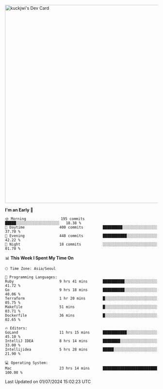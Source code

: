 <a href="https://app.daily.dev/kuckhwancho"><img src="https://api.daily.dev/devcards/v2/efef39c8028947428b3c0b486b9cd9b6.png?r=iz2&type=wide" width="652" alt="kuckjwi's Dev Card"/></a>

<!--START_SECTION:waka-->
**I'm an Early 🐤** 

```text
🌞 Morning                195 commits         █████░░░░░░░░░░░░░░░░░░░░   18.38 % 
🌆 Daytime                400 commits         █████████░░░░░░░░░░░░░░░░   37.70 % 
🌃 Evening                448 commits         ███████████░░░░░░░░░░░░░░   42.22 % 
🌙 Night                  18 commits          ░░░░░░░░░░░░░░░░░░░░░░░░░   01.70 % 
```


📊 **This Week I Spent My Time On** 

```text
🕑︎ Time Zone: Asia/Seoul

💬 Programming Languages: 
Ruby                     9 hrs 41 mins       ██████████░░░░░░░░░░░░░░░   41.72 % 
Go                       9 hrs 18 mins       ██████████░░░░░░░░░░░░░░░   40.06 % 
Terraform                1 hr 20 mins        █░░░░░░░░░░░░░░░░░░░░░░░░   05.75 % 
Makefile                 51 mins             █░░░░░░░░░░░░░░░░░░░░░░░░   03.71 % 
Dockerfile               36 mins             █░░░░░░░░░░░░░░░░░░░░░░░░   02.65 % 

🔥 Editors: 
GoLand                   11 hrs 15 mins      ███████████░░░░░░░░░░░░░░   45.10 % 
IntelliJ IDEA            8 hrs 14 mins       ████████░░░░░░░░░░░░░░░░░   33.00 % 
Intellijidea             5 hrs 28 mins       █████░░░░░░░░░░░░░░░░░░░░   21.90 % 

💻 Operating System: 
Mac                      23 hrs 14 mins      █████████████████████████   100.00 % 
```


 Last Updated on 01/07/2024 15:02:23 UTC
<!--END_SECTION:waka-->
